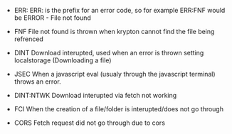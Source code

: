 - ERR: 
    ERR: is the prefix for an error code, so for example ERR:FNF would be ERROR - File not found

- FNF
    File not found is thrown when krypton cannot find the file being refrenced

- DINT 
    Download interupted, used when an error is thrown setting localstorage (Downloading a file)

- JSEC
    When a javascript eval (usualy through the javascript terminal) throws an error.

- DINT:NTWK
    Download interupted via fetch not working

- FCI 
    When the creation of a file/folder is interupted/does not go through

- CORS 
    Fetch request did not go through due to cors